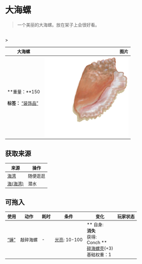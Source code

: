 # 大海螺  
> 一个美丽的大海螺。放在架子上会很好看。  
<br>  
>   
  
  大海螺  |   图片   
 ----  |  ----:   
 **重量：**150<br><br>**标签：**	[“装饰品”](tag_Decoration.md)  |  <img decoding="async" src="Sprite/Conch.png" href="a.md" style="max-width:300px;max-height:300px;">   
  
## 获取来源  
来源  |  操作  
----  |  ----  
[海湾](Bay.md)  |  随便逛逛  
[海(海湾)](Sea_Bay.md)  |  潜水  
## 可拖入  
使用  |  动作  |  耗时  |  条件  |  变化  |  玩家状态  
----  |  ----  |  ----  |  ----  |  ----  |  ----  
[“锤”](tag_Hammer.md)  |  敲碎海螺  |  -  |  [光亮](Light.md): 10-100  |  ** 自身: **<br>消失<br>** 获得: **<br>** Conch **<br>  [碎海螺壳](ConchBroken.md)(+3)<br>基础权重：1<br>  |    
